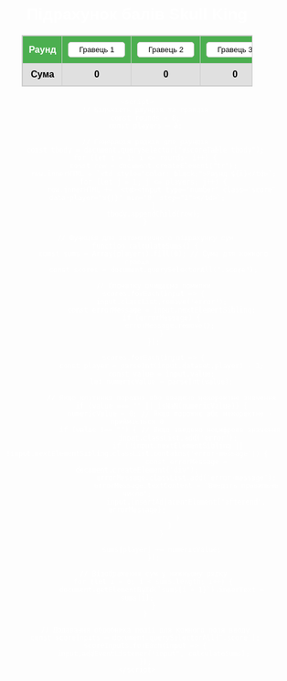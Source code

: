 

<!DOCTYPE html>
<html lang="en">
<head>
    <meta charset="UTF-8">
    <meta name="viewport" content="width=device-width, initial-scale=1.0">
    <title>Підрахунок балів Skull King</title>
    <style>
        body {
            font-family: Arial, sans-serif;
            background-image: url('https://orgoglionerd.it/wp-content/uploads/2023/06/Skull-king-carte-scatola-768x512.jpg.webp');
            background-size: cover;
            background-position: center;
            background-attachment: fixed;
            padding: 20px;
            text-align: center;
            color: white;
        }
        table {
            margin: 20px auto;
            border-collapse: collapse;
            width: 80%;
            background: rgba(255, 255, 255, 0.8);
            border: 1px solid #ccc;
        }
        th, td {
            padding: 10px;
            border: 1px solid #ccc;
            text-align: center;
        }
        th {
            background-color: #4CAF50;
            color: white;
        }
        td {
            color: black; /* Чорний колір для написів у клітинках */
        }
        input {
            width: 60px;
            padding: 5px;
            text-align: center;
            border: 1px solid #ccc;
            border-radius: 5px;
        }
        input.error {
            border-color: red;
            background-color: #f8d7da; /* Світло-червоний фон для помилки */
        }
        .player-name {
            width: 100px;
            padding: 5px;
            text-align: center;
            border: 1px solid #ccc;
            border-radius: 5px;
        }
        tfoot td {
            font-weight: bold;
            background-color: #e0e0e0;
        }
        button {
            padding: 10px 20px;
            background-color: #4CAF50;
            color: white;
            border: none;
            border-radius: 5px;
            cursor: pointer;
        }
        button:hover {
            background-color: #45a049;
        }
        .error-message {
            color: red;
            font-size: 12px;
            margin-top: 5px;
        }
    </style>
</head>
<body>
    <h1>Підрахунок балів Skull King</h1>
    <table id="scoreTable">
        <thead>
            <tr>
                <th>Раунд</th>
                <!-- Поля для зміни імен гравців -->
                <th><input type="text" class="player-name" value="Гравець 1"></th>
                <th><input type="text" class="player-name" value="Гравець 2"></th>
                <th><input type="text" class="player-name" value="Гравець 3"></th>
                <th><input type="text" class="player-name" value="Гравець 4"></th>
                <th><input type="text" class="player-name" value="Гравець 5"></th>
                <th><input type="text" class="player-name" value="Гравець 6"></th>
                <th><input type="text" class="player-name" value="Гравець 7"></th>
                <th><input type="text" class="player-name" value="Гравець 8"></th>
            </tr>
        </thead>
        <tbody>
            <!-- Автоматично генеруються рядки для раундів -->
        </tbody>
        <tfoot>
            <tr>
                <td>Сума</td>
                <td id="sum1">0</td>
                <td id="sum2">0</td>
                <td id="sum3">0</td>
                <td id="sum4">0</td>
                <td id="sum5">0</td>
                <td id="sum6">0</td>
                <td id="sum7">0</td>
                <td id="sum8">0</td>
            </tr>
        </tfoot>
    </table>

    <script>
        // Кількість раундів та гравців
        const rounds = 8;
        const players = 8;

        // Генерація рядків для раундів
        const tbody = document.querySelector("#scoreTable tbody");
        for (let i = 1; i <= rounds; i++) {
            const row = document.createElement("tr");
            row.innerHTML = `<td style="color: black;">Раунд ${i}</td>`;
            for (let j = 1; j <= players; j++) {
                row.innerHTML += `<td><input type="number" class="score" data-player="${j}" min="0" step="1"></td>`;
            }
            tbody.appendChild(row);
        }

        // Функція для автоматичного підрахунку сум
        function calculateSums() {
            const sums = Array(players).fill(0); // Сума для кожного гравця
            const scores = document.querySelectorAll(".score");

            // Спочатку очищаємо помилки
            scores.forEach(input => {
                input.classList.remove('error');
                const errorMessage = input.nextElementSibling;
                if (errorMessage) {
                    errorMessage.remove();
                }
            });

            scores.forEach(input => {
                const player = parseInt(input.dataset.player) - 1;
                const value = input.value;
                let numericValue = parseInt(value);

                // Якщо клітинка порожня або введено некоректне значення
                if (value === "" || isNaN(numericValue)) {
                    numericValue = 0; // Якщо порожнє або некоректне - приймається 0
                    if (value !== "") { // Якщо введено нецифрове значення
                        input.classList.add('error');
                        if (!input.nextElementSibling || !input.nextElementSibling.classList.contains('error-message')) {
                            const errorMessage = document.createElement('div');
                            errorMessage.classList.add('error-message');
                            errorMessage.textContent = 'Введіть правильне число';
                            input.insertAdjacentElement('afterend', errorMessage);
                        }
                    }
                }

                sums[player] += numericValue;
            });

            // Відображення сум у нижньому рядку
            for (let i = 0; i < sums.length; i++) {
                document.getElementById(`sum${i + 1}`).innerText = sums[i];
            }
        }

        // Додавання обробника події для кожного поля вводу
        const scoreInputs = document.querySelectorAll(".score");
        scoreInputs.forEach(input => {
            input.addEventListener("input", calculateSums);
        });
    </script>
</body>
</html>
